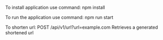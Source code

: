 To install application use command:
npm install

To run the application use command:
npm run start

To shorten url:
POST /api/v1/url?url=example.com
Retrieves a generated shortened url